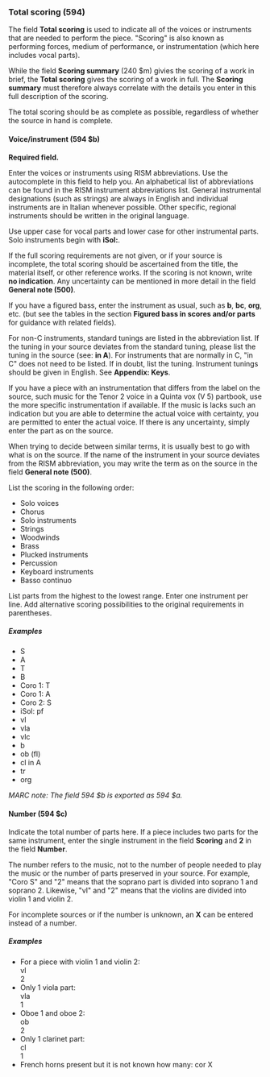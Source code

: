 ### Total scoring (594)

The field **Total scoring** is used to indicate all of the voices or instruments that are needed to perform the piece. "Scoring" is also known as performing forces, medium of performance, or instrumentation (which here includes vocal parts).

While the field **Scoring summary** (240 $m) givies the scoring of a work in brief, the **Total scoring** gives the scoring of a work in full. The **Scoring summary** must therefore always correlate with the details you enter in this full description of the scoring.

The total scoring should be as complete as possible, regardless of whether the source in hand is complete.

#### Voice/instrument (594 $b)

**Required field.**

Enter the voices or instruments using RISM abbreviations. Use the autocomplete in this field to help you. An alphabetical list of abbreviations can be found in the RISM instrument abbreviations list. General instrumental designations (such as strings) are always in English and individual instruments are in Italian whenever possible. Other specific, regional instruments should be written in the original language.

Use upper case for vocal parts and lower case for other instrumental parts. Solo instruments begin with **iSol:**.

If the full scoring requirements are not given, or if your source is incomplete, the total scoring should be ascertained from the title, the material itself, or other reference works. If the scoring is not known, write **no indication**. Any uncertainty can be mentioned in more detail in the field **General note (500)**.

If you have a figured bass, enter the instrument as usual, such as **b**, **bc**, **org**, etc. (but see the tables in the section **Figured bass in scores and/or parts** for guidance with related fields).

For non-C instruments, standard tunings are listed in the abbreviation list. If the tuning in your source deviates from the standard tuning, please list the tuning in the source (see: **in A**). For instruments that are normally in C, "in C" does not need to be listed. If in doubt, list the tuning. Instrument tunings should be given in English. See **Appendix: Keys**.

If you have a piece with an instrumentation that differs from the label on the source, such music for the Tenor 2 voice in a Quinta vox (V 5) partbook, use the more specific instrumentation if available. If the music is lacks such an indication but you are able to determine the actual voice with certainty, you are permitted to enter the actual voice. If there is any uncertainty, simply enter the part as on the source.

When trying to decide between similar terms, it is usually best to go with what is on the source. If the name of the instrument in your source deviates from the RISM abbreviation, you may write the term as on the source in the field **General note (500)**.

List the scoring in the following order:

- Solo voices
- Chorus
- Solo instruments
- Strings
- Woodwinds
- Brass
- Plucked instruments
- Percussion
- Keyboard instruments
- Basso continuo

List parts from the highest to the lowest range. Enter one instrument per line. Add alternative scoring possibilities to the original requirements in parentheses.

##### Examples

- S
- A
- T
- B
- Coro 1: T
- Coro 1: A
- Coro 2: S
- iSol: pf
- vl
- vla
- vlc
- b
- ob (fl)
- cl in A
- tr
- org

_MARC note: The field 594 $b is exported as 594 $a._

#### Number (594 $c)

Indicate the total number of parts here. If a piece includes two parts for the same instrument, enter the single instrument in the field **Scoring** and **2** in the field **Number**.

The number refers to the music, not to the number of people needed to play the music or the number of parts preserved in your source. For example, "Coro S" and "2" means that the soprano part is divided into soprano 1 and soprano 2.  Likewise, "vl" and "2" means that the violins are divided into violin 1 and violin 2.

For incomplete sources or if the number is unknown, an **X** can be entered instead of a number.

##### Examples

- For a piece with violin 1 and violin 2:  
  vl  
  2
- Only 1 viola part:  
  vla  
  1
- Oboe 1 and oboe 2:  
  ob  
  2
- Only 1 clarinet part:  
  cl  
  1
- French horns present but it is not known how many: cor X  
